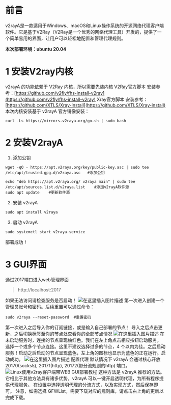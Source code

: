 # 前言
v2rayA是一款适用于Windows、macOS和Linux操作系统的开源网络代理客户端软件。它是基于V2Ray（V2Ray是一个优秀的网络代理工具）开发的，提供了一个简单易用的界面，让用户可以轻松地配置和管理代理规则。

**本次部署环境：ubuntu 20.04**

# 1 安装V2ray内核
v2rayA 的功能依赖于 V2Ray 内核，所以需要先装内核
V2Ray官方脚本 安装参考：[https://github.com/v2fly/fhs-install-v2ray](https://github.com/v2fly/fhs-install-v2ray)
Xray官方脚本 安装参考：[https://github.com/XTLS/Xray-install](https://github.com/XTLS/Xray-install)
本次内核安装基于 v2rayA 官方镜像安装：

```
curl -Ls https://mirrors.v2raya.org/go.sh | sudo bash
```
# 2 安装V2rayA
1. 添加公钥

```
wget -qO - https://apt.v2raya.org/key/public-key.asc | sudo tee /etc/apt/trusted.gpg.d/v2raya.asc   #添加公钥
```

```
echo "deb https://apt.v2raya.org/ v2raya main" | sudo tee /etc/apt/sources.list.d/v2raya.list    #添加v2rayA软件源
sudo apt update    #更新软件源
```
2. 安装 v2rayA

```
sudo apt install v2raya
```

3. 启动 v2rayA

```
sudo systemctl start v2raya.service
```

部署成功！
# 3 GUI界面
通过2017端口进入web管理界面 

> http://localhost:2017

 如果无法访问请检查服务是否启动！
![在这里插入图片描述](https://github.com/ningmoon/v2ray/blob/main/docs/v2raya2.png?raw=true)
第一次进入创建一个管理员账号和密码。后续重置可以通过命令：
```
sudo v2raya --reset-password  #重置密码
```
第一次进入之后导入你的订阅链接，或是输入自己部署的节点！
导入之后点击更新，之后切换标签至你的节点处查看你的全部节点情况
![在这里插入图片描述](https://github.com/ningmoon/v2ray/blob/main/docs/v2raya3.png?raw=true)
在未启动服务时，连接的节点呈现柚红色。我们在左上角点击相应按钮启动服务。
选择一个或多个节点连接。这里不建议选择过多的节点，4 个以内为佳。之后启动服务！启动之后启动的节点呈现蓝色，左上角的图标也显示为蓝色的正在运行。启动成功。
![在这里插入图片描述](https://github.com/ningmoon/v2ray/blob/main/docs/v2raya4.png?raw=true)
配置代理
默认情况下 v2rayA 会通过核心开放 20170(socks5), 20171(http), 20172(带分流规则的http) 端口。
![Linux使用v2ray客户端带WEB GUI部署教程](https://github.com/ningmoon/v2ray/blob/main/docs/v2raya5.png?raw=true)
这种方法是 v2rayA 推荐的方法。它相比于其他方法具有诸多优势，v2rayA 可以一键开启透明代理，为所有程序提供代理服务。
在设置中选择透明代理的分流方式，以及实现方式，然后保存即可。
注意，如需选择 GFWList，需要下载对应的规则库，请点击右上角的更新以完成下载。
